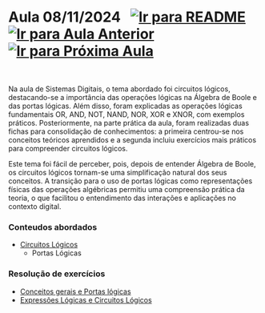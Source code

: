# Aula 08/11/2024 &nbsp; [![Ir para README](https://img.shields.io/badge/Indice-Verde?style=for-the-badge)](../README.md#indice) &nbsp; [![Ir para Aula Anterior](https://img.shields.io/badge/Anterior-Aula%205-007ACC?style=for-the-badge)](../aulas/25-10-2024.md) [![Ir para Próxima Aula](https://img.shields.io/badge/Próxima-Aula%207-007ACC?style=for-the-badge)](../aulas/15-11-2024.md)

<br>

<p>Na aula de Sistemas Digitais, o tema abordado foi circuitos lógicos, destacando-se a importância das operações lógicas na Álgebra de Boole e das portas lógicas. Além disso, foram explicadas as operações lógicas fundamentais OR, AND, NOT, NAND, NOR, XOR e XNOR, com exemplos práticos. Posteriormente, na parte prática da aula, foram realizadas duas fichas para consolidação de conhecimentos: a primeira centrou-se nos conceitos teóricos aprendidos e a segunda incluiu exercícios mais práticos para compreender circuitos lógicos.</p>

<p>Este tema foi fácil de perceber, pois, depois de entender Álgebra de Boole, os circuitos lógicos tornam-se uma simplificação natural dos seus conceitos. A transição para o uso de portas lógicas como representações físicas das operações algébricas permitiu uma compreensão prática da teoria, o que facilitou o entendimento das interações e aplicações no contexto digital.</p>



### Conteudos abordados

- [Circuitos Lógicos](../apontamentos/circuitos_logicos.md)
  - Portas Lógicas

### Resolução de exercícios

- [Conceitos gerais e Portas lógicas](../fichas/circuitos_logicos/ficha%20de%20trabalho%201.md)
- [Expressões Lógicas e Circuitos Lógicos](../fichas/circuitos_logicos/ficha%20de%20trabalho%202.md)


